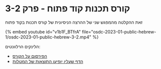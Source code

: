 # קורס תכנות קוד פתוח - פרק 3-2

זאת ההקלטה מהמפגש שני של ההרצה הניסיונית של קורס תכנות בקוד פתוח


{% embed youtube id="v1b1F_BTfrA" file="osdc-2023-01-public-hebrew-1/osdc-2023-01-public-hebrew-3-2.mp4" %}

הלינקים הרלוונטים:

* [הפירסום על הקורס](https://osdc.code-maven.com/osdc-public-hebrew-2023-01)
* [הדף שעליו יופיעו התוצאות של המטלות](https://osdc.code-maven.com/osdc-2023-01-public/)
